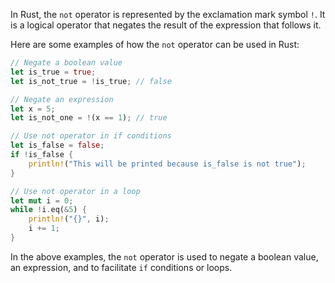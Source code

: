 In Rust, the `not` operator is represented by the exclamation mark symbol `!`. It is a logical operator that negates the result of the expression that follows it. 

Here are some examples of how the `not` operator can be used in Rust:

```rust
// Negate a boolean value
let is_true = true;
let is_not_true = !is_true; // false

// Negate an expression
let x = 5;
let is_not_one = !(x == 1); // true

// Use not operator in if conditions
let is_false = false;
if !is_false {
    println!("This will be printed because is_false is not true");
}

// Use not operator in a loop
let mut i = 0;
while !i.eq(&5) {
    println!("{}", i);
    i += 1;
}
```

In the above examples, the `not` operator is used to negate a boolean value, an expression, and to facilitate `if` conditions or loops.